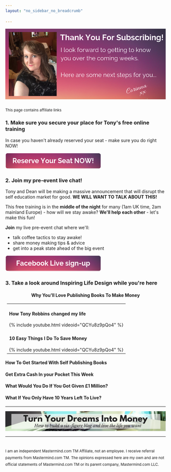 ```yaml
---
layout: "no_sidebar_no_breadcrumb"

---
```


<center>
  <img src="/i/2019/kbb/thank-you.png" alt="Thank you message from Corinna, now for some next steps">
</center>
<br>
<sub>This page contains affiliate links</sub><br>

### 1. Make sure you secure your place for Tony's free online training
In case you haven't already reserved your seat - make sure you do right NOW!

<a href="https://cl518.isrefer.com/go/opt-in/a1899" target="_blank">
  <img src="/i/Buttons/reserve-seat.png" alt="Reserve Your Seat NOW button">
</a>
<br>

### 2. Join my pre-event live chat!

Tony and Dean will be making a massive announcement that will disrupt the self education market for good. **WE WILL WANT TO TALK ABOUT THIS!**

This free training is in the **middle of the night** for many (1am UK time, 2am mainland Europe) - how will we stay awake? **We'll help each other** - let's make this fun!

**Join** my live pre-event chat where we'll:

- talk coffee tactics to stay awake!
- share money making tips & advice
- get into a peak state ahead of the big event

<a href="https://www.facebook.com/events/830459853999381" target="_blank">
  <img src="/i/Buttons/facebook-signup.png" alt="Sign-up for my Facebook live chat (button)">
</a>
<br>

### 3. Take a look around Inspiring Life Design while you're here

<center>
<table width="400" style="margin: 5px 5px 5px 5px;">
<tr>
<td>
<h4>How Tony Robbins changed my life</h4>
{% include youtube.html videoid="QCYu8z9pQo4" %}
</td>
</tr>
<tr>
<td>
<h4>10 Easy Things I Do To Save Money</h4>
{% include youtube.html videoid="QCYu8z9pQo4" %}
</td>
</tr>
<tr>
<h4>Why You'll Love Publishing Books To Make Money</h4>
</tr>
</table>
</center>

#### How To Get Started With Self Publishing Books

#### Get Extra Cash In your Pocket This Week

#### What Would You Do If You Got Given £1 Million?

#### What If You Only Have 10 Years Left To Live?

***

<!-- START ADVERTISER: Turn Your Dreams Into Money -->
<center>
<a href="http://bit.ly/turnyourdreamsintomoney" target="_blank"><img src='/aff/turn-your-dreams-into-money-728x90.png' alt='Turn Your Dreams Into Money link to course' /></a>
</center>
<!-- END ADVERTISER: Turn Your Dreams Into Money -->

***

<br>
<sub>I am an independent Mastermind.com TM Affiliate, not an employee. I receive referral payments from Mastermind.com TM. The opinions expressed here are my own and are not official statements of Mastermind.com TM or its parent company, Mastermind.com LLC.</sub>






